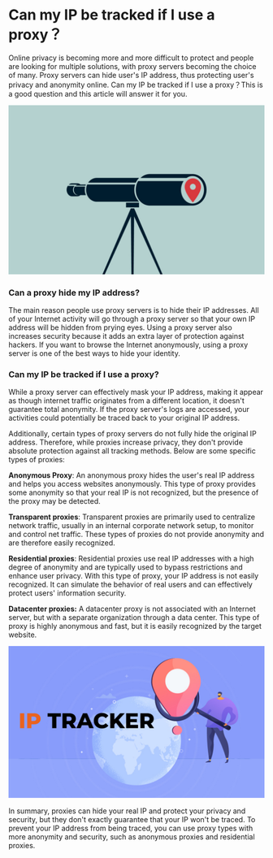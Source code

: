 # Can my IP be tracked if I use a proxy？

Online privacy is becoming more and more difficult to protect and people are looking for multiple solutions, with proxy servers becoming the choice of many. Proxy servers can hide user's IP address, thus protecting user's privacy and anonymity online. Can my IP be tracked if I use a proxy？This is a good question and this article will answer it for you.

![proxy IP](https://github.com/IPXProxy/Types-of-proxy-servers/blob/main/Types-of-proxy-servers/Can%20my%20IP%20be%20tracked%20if%20I%20use%20a%20proxy1.png)

<h3>Can a proxy hide my IP address?</h3>

The main reason people use proxy servers is to hide their IP addresses. All of your Internet activity will go through a proxy server so that your own IP address will be hidden from prying eyes. Using a proxy server also increases security because it adds an extra layer of protection against hackers. If you want to browse the Internet anonymously, using a proxy server is one of the best ways to hide your identity.

<h3>Can my IP be tracked if I use a proxy?</h3>

While a proxy server can effectively mask your IP address, making it appear as though internet traffic originates from a different location, it doesn't guarantee total anonymity. If the proxy server's logs are accessed, your activities could potentially be traced back to your original IP address. 

Additionally, certain types of proxy servers do not fully hide the original IP address. Therefore, while proxies increase privacy, they don't provide absolute protection against all tracking methods. Below are some specific types of proxies:

**Anonymous Proxy**: An anonymous proxy hides the user's real IP address and helps you access websites anonymously. This type of proxy provides some anonymity so that your real IP is not recognized, but the presence of the proxy may be detected.

**Transparent proxies**: Transparent proxies are primarily used to centralize network traffic, usually in an internal corporate network setup, to monitor and control net traffic. These types of proxies do not provide anonymity and are therefore easily recognized.

**Residential proxies**: Residential proxies use real IP addresses with a high degree of anonymity and are typically used to bypass restrictions and enhance user privacy. With this type of proxy, your IP address is not easily recognized. It can simulate the behavior of real users and can effectively protect users' information security.

**Datacenter proxies:** A datacenter proxy is not associated with an Internet server, but with a separate organization through a data center. This type of proxy is highly anonymous and fast, but it is easily recognized by the target website.

![proxy IP](https://github.com/IPXProxy/Types-of-proxy-servers/blob/main/Types-of-proxy-servers/Can%20my%20IP%20be%20tracked%20if%20I%20use%20a%20proxy2.png)

In summary, proxies can hide your real IP and protect your privacy and security, but they don't exactly guarantee that your IP won't be traced. To prevent your IP address from being traced, you can use proxy types with more anonymity and security, such as anonymous proxies and residential proxies.
